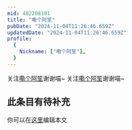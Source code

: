 ```yaml
---
mid: 402208101
title: "嘞个阿笙"
pubDate: "2024-11-04T11:26:46.659Z"
updatedDate: "2024-11-04T11:26:46.659Z"
profile:
  {
    Nickname: ["嘞个阿笙"],
  }
---
```


关注[嘞个阿笙](https://space.bilibili.com/402208101)谢谢喵~ 关注[嘞个阿笙](https://space.bilibili.com/402208101)谢谢喵~

## 此条目有待补充
你可以在[这里](https://github.com/Yuhanawa/VTuber.ICU-Content/edit/master/v/嘞个阿笙/index.md)编辑本文
